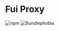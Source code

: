 # Fui Proxy

![npm](https://img.shields.io/npm/v/@emphori/fui-proxy.svg?style=flat-square)
![Bundlephobia](https://img.shields.io/bundlephobia/min/@emphori/fui-proxy.svg?style=flat-square)
